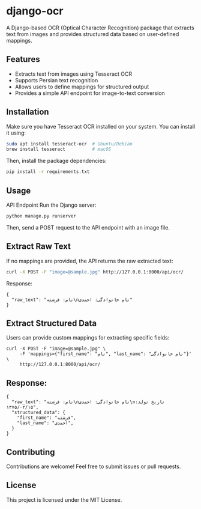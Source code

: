 # django-ocr

A Django-based OCR (Optical Character Recognition) package that extracts text from images and provides structured data based on user-defined mappings.

## Features
- Extracts text from images using Tesseract OCR
- Supports Persian text recognition
- Allows users to define mappings for structured output
- Provides a simple API endpoint for image-to-text conversion

## Installation

Make sure you have Tesseract OCR installed on your system. You can install it using:

```bash
sudo apt install tesseract-ocr  # Ubuntu/Debian
brew install tesseract          # macOS
```
Then, install the package dependencies:
```bash
pip install -r requirements.txt
```

## Usage
API Endpoint Run the Django server:
```bash
python manage.py runserver
```
Then, send a POST request to the API endpoint with an image file.

## Extract Raw Text
If no mappings are provided, the API returns the raw extracted text:
```bash
curl -X POST -F "image=@sample.jpg" http://127.0.0.1:8000/api/ocr/
```
Response:
````
{
  "raw_text": "نام: فرشته\nنام خانوادگی: احمدی"
}
````
## Extract Structured Data
Users can provide custom mappings for extracting specific fields:
````
curl -X POST -F "image=@sample.jpg" \
     -F 'mappings={"first_name": "نام", "last_name": "نام خانوادگی"}' \
     http://127.0.0.1:8000/api/ocr/
````
## Response:
````
{
  "raw_text": "نام: فرشته\nنام خانوادگی: احمدی\nتاریخ تولد: ۱۳۷۵/۰۲/۱۵",
  "structured_data": {
    "first_name": "فرشته",
    "last_name": "احمدی",
  }
}
````
## Contributing
Contributions are welcome! Feel free to submit issues or pull requests.

## License
This project is licensed under the MIT License.